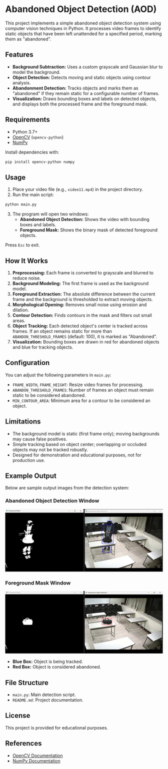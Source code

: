 # Abandoned Object Detection (AOD)

This project implements a simple abandoned object detection system using computer vision techniques in Python. It processes video frames to identify static objects that have been left unattended for a specified period, marking them as "abandoned".

## Features

- **Background Subtraction:** Uses a custom grayscale and Gaussian blur to model the background.
- **Object Detection:** Detects moving and static objects using contour analysis.
- **Abandonment Detection:** Tracks objects and marks them as "abandoned" if they remain static for a configurable number of frames.
- **Visualization:** Draws bounding boxes and labels on detected objects, and displays both the processed frame and the foreground mask.

## Requirements

- Python 3.7+
- [OpenCV](https://opencv.org/) (`opencv-python`)
- [NumPy](https://numpy.org/)

Install dependencies with:

```bash
pip install opencv-python numpy
```

## Usage

1. Place your video file (e.g., `video11.mp4`) in the project directory.
2. Run the main script:

```bash
python main.py
```

3. The program will open two windows:
   - **Abandoned Object Detection:** Shows the video with bounding boxes and labels.
   - **Foreground Mask:** Shows the binary mask of detected foreground objects.

Press `Esc` to exit.

## How It Works

1. **Preprocessing:** Each frame is converted to grayscale and blurred to reduce noise.
2. **Background Modeling:** The first frame is used as the background model.
3. **Foreground Extraction:** The absolute difference between the current frame and the background is thresholded to extract moving objects.
4. **Morphological Opening:** Removes small noise using erosion and dilation.
5. **Contour Detection:** Finds contours in the mask and filters out small areas.
6. **Object Tracking:** Each detected object's center is tracked across frames. If an object remains static for more than `ABANDON_THRESHOLD_FRAMES` (default: 100), it is marked as "Abandoned".
7. **Visualization:** Bounding boxes are drawn in red for abandoned objects and blue for tracking objects.

## Configuration

You can adjust the following parameters in `main.py`:

- `FRAME_WIDTH`, `FRAME_HEIGHT`: Resize video frames for processing.
- `ABANDON_THRESHOLD_FRAMES`: Number of frames an object must remain static to be considered abandoned.
- `MIN_CONTOUR_AREA`: Minimum area for a contour to be considered an object.

## Limitations

- The background model is static (first frame only); moving backgrounds may cause false positives.
- Simple tracking based on object center; overlapping or occluded objects may not be tracked robustly.
- Designed for demonstration and educational purposes, not for production use.

## Example Output

Below are sample output images from the detection system:

### Abandoned Object Detection Window

![Abandoned Object Detection Example](Output1.png)

### Foreground Mask Window

![Foreground Mask Example](Output2.png)

- **Blue Box:** Object is being tracked.
- **Red Box:** Object is considered abandoned.

## File Structure

- `main.py`: Main detection script.
- `README.md`: Project documentation.

## License

This project is provided for educational purposes.

## References

- [OpenCV Documentation](https://docs.opencv.org/)
- [NumPy Documentation](https://numpy.org/doc/)
